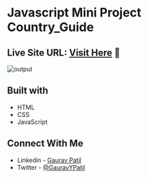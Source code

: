 # Javascript Mini Project Country_Guide

## Live Site URL: [Visit Here](https://calm-p4.netlify.app/) :rocket:

![output](https://github.com/GauravPatil301/JS-Mini-Project/assets/102862547/5244c14d-b065-4845-97dd-f41ccc358a5c)

## Built with
- HTML
- CSS
- JavaScript

## Connect With Me
- Linkedin - [Gaurav Patil](https://www.linkedin.com/in/gaurav-patil301/)
- Twitter - [@GauravYPatil](https://twitter.com/GauravYPatil)

